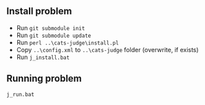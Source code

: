 ## Install problem
  * Run `git submodule init`
  * Run `git submodule update`
  * Run `perl ..\cats-judge\install.pl`
  * Copy `..\config.xml` to `..\cats-judge` folder (overwrite, if exists)
  * Run `j_install.bat`

## Running problem
```
j_run.bat
```
